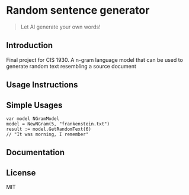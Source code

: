 # Random sentence generator

> Let AI generate your own words!

## Introduction

Final project for CIS 1930. A n-gram language model that can be used to generate random text resembling a source document 

## Usage Instructions

## Simple Usages
```
var model NGramModel
model = NewNGram(5, "frankenstein.txt")
result := model.GetRandomText(6)
// "It was morning, I remember"
```

## Documentation

## License

MIT
